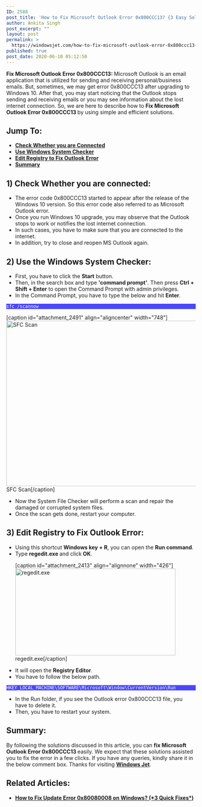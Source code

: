 ```yaml
---
ID: 2588
post_title: 'How to Fix Microsoft Outlook Error 0x800CCC13? {3 Easy Solutions}'
author: Ankita Singh
post_excerpt: ""
layout: post
permalink: >
  https://windowsjet.com/how-to-fix-microsoft-outlook-error-0x800ccc13-3-easy-solutions-2588/
published: true
post_date: 2020-06-10 05:12:50
---
```

<strong><span class="dropcap dropcap1">F</span></strong><strong>ix Microsoft Outlook Error 0x800CCC13: </strong>Microsoft Outlook is an email application that is utilized for sending and receiving personal/business emails. But, sometimes, we may get error 0x800CCC13 after upgrading to Windows 10. After that, you may start noticing that the Outlook stops sending and receiving emails or you may see information about the lost internet connection. So, we are here to describe how to <strong>Fix Microsoft Outlook Error 0x800CCC13 </strong>by using simple and efficient solutions.
<h2>Jump To:</h2>
<ul>
 	<li><strong><a href="#1">Check Whether you are Connected</a></strong></li>
 	<li><strong><a href="#2">Use Windows System Checker</a></strong></li>
 	<li><strong><a href="#3">Edit Registry to Fix Outlook Error</a></strong></li>
 	<li><strong><a href="#4">Summary</a></strong></li>
</ul>
<h2 id="1">1) Check Whether you are connected:</h2>
<ul>
 	<li>The error code 0x800CCC13 started to appear after the release of the Windows 10 version. So this error code also referred to as Microsoft Outlook error.</li>
 	<li>Once you run Windows 10 upgrade, you may observe that the Outlook stops to work or notifies the lost internet connection.</li>
 	<li>In such cases, you have to make sure that you are connected to the internet.</li>
 	<li>In addition, try to close and reopen MS Outlook again.</li>
</ul>
<h2 id="2">2) Use the Windows System Checker:</h2>
<ul>
 	<li>First, you have to click the <strong>Start</strong> button.</li>
 	<li>Then, in the search box and type <strong>'command prompt'</strong>. Then press <b>Ctrl + Shift + </b><strong>Enter</strong> to open the Command Prompt with admin privileges.</li>
 	<li>In the Command Prompt, you have to type the below and hit <strong>Enter</strong>.</li>
</ul>
<p style="background: #4a47ff;"><code style="background: #4a47ff; color: white;">sfc /scannow</code></p>


[caption id="attachment_2491" align="aligncenter" width="748"]<img class="size-full wp-image-2491" src="https://windowsjet.com/wp-content/uploads/2020/06/ue5.png" alt="SFC Scan" width="748" height="440" /> SFC Scan[/caption]
<ul>
 	<li>Now the System File Checker will perform a scan and repair the damaged or corrupted system files.</li>
 	<li>Once the scan gets done, restart your computer.</li>
</ul>
<h2 id="3">3) Edit Registry to Fix Outlook Error:</h2>
<ul>
 	<li>Using this shortcut <strong>Windows key + R</strong>, you can open the <strong>Run command</strong>.</li>
 	<li>Type <strong>regedit.exe </strong>and click<strong> OK</strong>.

[caption id="attachment_2413" align="alignnone" width="426"]<img class="size-full wp-image-2413" src="https://windowsjet.com/wp-content/uploads/2020/06/ec1.png" alt="regedit.exe" width="426" height="231" /> regedit.exe[/caption]</li>
 	<li>It will open the <strong>Registry Editor</strong>.</li>
 	<li>You have to follow the below path.</li>
</ul>
<p style="background: #4a47ff;"><code style="background: #4a47ff; color: white;">HKEY_LOCAL_MACHINE\SOFTWARE\Microsoft\Window\CurrentVersion\Run</code></p>

<ul>
 	<li>In the Run folder, if you see the Outlook error 0x800CCC13 file, you have to delete it.</li>
 	<li>Then, you have to restart your system.</li>
</ul>
<h2 id="4">Summary:</h2>
By following the solutions discussed in this article, you can <strong>fix Microsoft Outlook Error 0x800CCC13 </strong>easily. We expect that these solutions assisted you to fix the error in a few clicks. If you have any queries, kindly share it in the below comment box. Thanks for visiting <a href="https://windowsjet.com/"><strong>Windows Jet</strong></a>.
<h2>Related Articles:</h2>
<ul>
 	<li><strong><a class="LinkSuggestion__Link-sc-1mdih4x-2 jZPuuT" href="https://windowsjet.com/how-to-fix-update-error-0x80080008-on-windows-3-quick-fixes-2478/" target="_blank" rel="noopener noreferrer">How to Fix Update Error 0x80080008 on Windows? (*3 Quick Fixes*)</a></strong></li>
</ul>